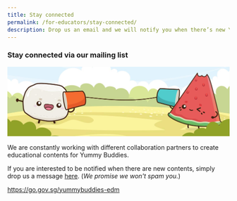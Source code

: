 ```yaml
---
title: Stay connected
permalink: /for-educators/stay-connected/
description: Drop us an email and we will notify you when there’s new Yummy contents!
---
```

### Stay connected via our mailing list

![stay connected](/images/Website/educator_stay_connected.jpg)

We are constantly working with different collaboration partners to create educational contents for Yummy Buddies. 

If you are interested to be notified when there are new contents, simply drop us a message <a target="_blank" href="https://go.gov.sg/yummybuddies-edm">here</a>. (*We promise we won't spam you.*)

https://go.gov.sg/yummybuddies-edm